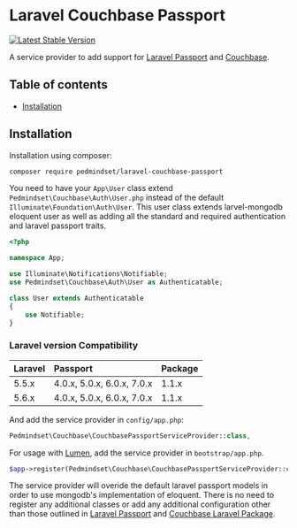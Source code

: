 Laravel Couchbase Passport
===============

[![Latest Stable Version](http://img.shields.io/github/release/designmynight/laravel-mongodb-passport.svg)](https://packagist.org/packages/pedmindset/laravel-couchbase-passport)

A service provider to add support for [Laravel Passport](https://github.com/laravel/passport) and [Couchbase](https://github.com/pedmindset/laravel-couchbase).

Table of contents
-----------------
* [Installation](#installation)

Installation
------------

Installation using composer:

```sh
composer require pedmindset/laravel-couchbase-passport
```

You need to have your `App\User` class extend `Pedmindset\Couchbase\Auth\User.php` instead of the default `Illuminate\Foundation\Auth\User`. This user class extends larvel-mongodb eloquent user as well as adding all the standard and required authentication and laravel passport traits.

```php
<?php

namespace App;

use Illuminate\Notifications\Notifiable;
use Pedmindset\Couchbase\Auth\User as Authenticatable;

class User extends Authenticatable
{
    use Notifiable;
}
```

### Laravel version Compatibility

 Laravel  | Passport                   | Package
:---------|:---------------------------|:----------
 5.5.x    | 4.0.x, 5.0.x, 6.0.x, 7.0.x | 1.1.x
 5.6.x    | 4.0.x, 5.0.x, 6.0.x, 7.0.x | 1.1.x

And add the service provider in `config/app.php`:

```php
Pedmindset\Couchbase\CouchbasePassportServiceProvider::class,
```

For usage with [Lumen](http://lumen.laravel.com), add the service provider in `bootstrap/app.php`.

```php
$app->register(Pedmindset\Couchbase\CouchbasePassportServiceProvider::class);
```

The service provider will overide the default laravel passport models in order to use mongodb's implementation of eloquent. There is no need to register any additional classes or add any additional configuration other than those outlined in [Laravel Passport](https://github.com/laravel/passport) and [Couchbase Laravel Package](https://github.com/pedmindset/laravel-couchbase).
